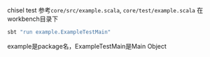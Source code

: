 chisel test
参考`core/src/example.scala`, `core/test/example.scala`
在workbench目录下
```bash
sbt "run example.ExampleTestMain"
```
example是package名，ExampleTestMain是Main Object
